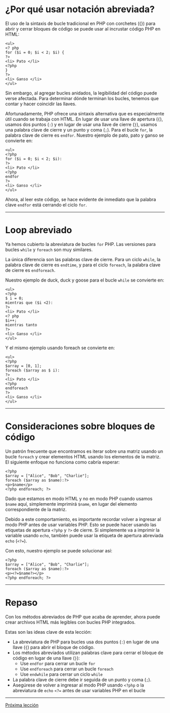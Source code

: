 # ¿Por qué usar notación abreviada?

El uso de la sintaxis de bucle tradicional en PHP con corchetes ({}) para abrir y cerrar bloques de código se puede usar al incrustar código PHP en HTML:

````
<ul>
<? php
for ($i = 0; $i < 2; $i) {
?>
<li> Pato </li>
<?php
}
?>
<li> Ganso </li>
</ul>
````

Sin embargo, al agregar bucles anidados, la legibilidad del código puede verse afectada. Para determinar dónde terminan los bucles, tenemos que contar y hacer coincidir las llaves.

Afortunadamente, PHP ofrece una sintaxis alternativa que es especialmente útil cuando se trabaja con HTML. En lugar de usar una llave de apertura (`{`), usamos dos puntos (`:`) y en lugar de usar una llave de cierre (`}`), usamos una palabra clave de cierre y un punto y coma (`;`). Para el bucle `for`, la palabra clave de cierre es `endfor`. Nuestro ejemplo de pato, pato y ganso se convierte en:

````
<ul>
<?php
for ($i = 0; $i < 2; $i):
?>
<li> Pato </li>
<?php
endfor
?>
<li> Ganso </li>
</ul>
````

Ahora, al leer este código, se hace evidente de inmediato que la palabra clave `endfor` está cerrando el ciclo `for`.

----

# Loop abreviado

Ya hemos cubierto la abreviatura de bucles `for` PHP. Las versiones para bucles `while` y `foreach` son muy similares.

La única diferencia son las palabras clave de cierre. Para un ciclo `while`, la palabra clave de cierre es `endtime`, y para el ciclo `foreach`, la palabra clave de cierre es `endforeach`.

Nuestro ejemplo de duck, duck y goose para el bucle `while` se convierte en:

````
<ul>
<?php
$ i = 0;
mientras que ($i <2):
?>
<li> Pato </li>
<? php
$i++;
mientras tanto
?>
<li> Ganso </li>
</ul>
````

Y el mismo ejemplo usando foreach se convierte en:

````
<ul>
<?php
$array = [0, 1];
foreach ($array as $ i):
?>
<li> Pato </li>
<?php
endforeach
?>
<li> Ganso </li>
</ul>
````
----

# Consideraciones sobre bloques de código

Un patrón frecuente que encontramos es iterar sobre una matriz usando un bucle `foreach` y crear elementos HTML usando los elementos de la matriz. El siguiente enfoque no funciona como cabría esperar:

````
<?php
$array = ["Alice", "Bob", "Charlie"];
foreach ($array as $name):?>
<p>$name</p>
<?php endforeach; ?>
````

Dado que estamos en modo HTML y no en modo PHP cuando usamos `$name` aquí, simplemente imprimirá `$name`, en lugar del elemento correspondiente de la matriz.

Debido a este comportamiento, es importante recordar volver a ingresar al modo PHP antes de usar variables PHP. Esto se puede hacer usando las etiquetas de apertura `<?php` y `?>` de cierre. Si simplemente va a imprimir la variable usando `echo`, también puede usar la etiqueta de apertura abreviada `echo` (`<?=`).

Con esto, nuestro ejemplo se puede solucionar así:

````
<?php
$array = ["Alice", "Bob", "Charlie"];
foreach ($array as $name):?>
<p><?=$name?></p>
<?php endforeach; ?>
````
----

# Repaso

Con los métodos abreviados de PHP que acaba de aprender, ahora puede crear archivos HTML más legibles con bucles PHP integrados.

Estas son las ideas clave de esta lección:

+ La abreviatura de PHP para bucles usa dos puntos (`:`) en lugar de una llave (`{`) para abrir el bloque de código.
+ Los métodos abreviados utilizan palabras clave para cerrar el bloque de código en lugar de una llave (`}`):
    + Use `endfor` para cerrar un bucle `for`
    + Use `endforeach` para cerrar un bucle `foreach`
    + Use `endwhile` para cerrar un ciclo `while`
+ La palabra clave de cierre debe ir seguida de un punto y coma (`;`).
+ Asegúrese de volver a ingresar al modo PHP usando `<?php` o la abreviatura de `echo` `<?=` antes de usar variables PHP en el bucle

----
[Próxima lección](https://github.com/sebastiantorres86/curso-php/blob/master/cafe-repetitivo/cafe-repetitivo.md)